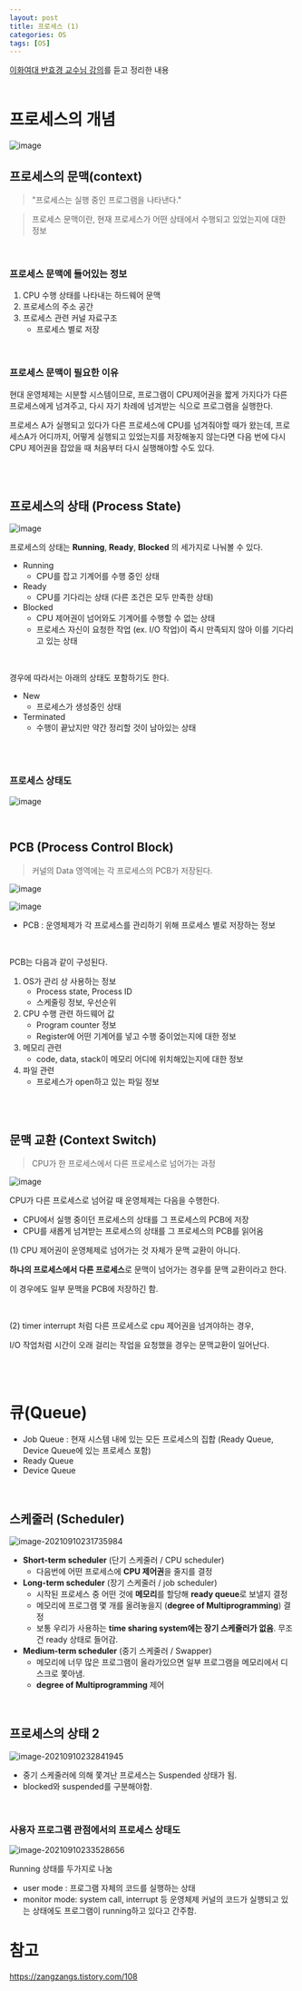 ```yaml
---
layout: post
title: 프로세스 (1)
categories: OS
tags: [OS]
---
```


[이화여대 반효경 교수님 강의](http://www.kocw.net/home/search/kemView.do?kemId=1046323)를 듣고 정리한 내용
<br><br>

# 프로세스의 개념

![image](https://user-images.githubusercontent.com/60416981/127729003-cae2fb09-e62a-4f18-a58a-716b86ffb19d.png)



## 프로세스의 문맥(context)

> "프로세스는 실행 중인 프로그램을 나타낸다."

> 프로세스 문맥이란, 현재 프로세스가 어떤 상태에서 수행되고 있었는지에 대한 정보

<br>

### 프로세스 문맥에 들어있는 정보

1. CPU 수행 상태를 나타내는 하드웨어 문맥
2. 프로세스의 주소 공간
3. 프로세스 관련 커널 자료구조
   - 프로세스 별로 저장

<br>

### 프로세스 문맥이 필요한 이유

현대 운영체제는 시분할 시스템이므로, 프로그램이 CPU제어권을 짧게 가지다가 다른 프로세스에게 넘겨주고, 다시 자기 차례에 넘겨받는 식으로 프로그램을 실행한다.

프로세스 A가 실행되고 있다가 다른 프로세스에 CPU를 넘겨줘야할 때가 왔는데, 프로세스A가 어디까지, 어떻게 실행되고 있었는지를 저장해놓지 않는다면 다음 번에 다시 CPU 제어권을 잡았을 때 처음부터 다시 실행해야할 수도 있다.  


<br><br>


## 프로세스의 상태 (Process State)

![image](https://user-images.githubusercontent.com/60416981/127729676-f06e4674-bdad-4578-8556-48e8ddd1b4bc.png) 

프로세스의 상태는 **Running**, **Ready**, **Blocked** 의 세가지로 나눠볼 수 있다.

- Running
  - CPU를 잡고 기계어를 수행 중인 상태
- Ready
  - CPU를 기다리는 상태 (다른 조건은 모두 만족한 상태)
- Blocked
  - CPU 제어권이 넘어와도 기계어를 수행할 수 없는 상태
  - 프로세스 자신이 요청한 작업 (ex. I/O 작업)이 즉시 만족되지 않아 이를 기다리고 있는 상태

<br>

경우에 따라서는 아래의 상태도 포함하기도 한다.

- New
  - 프로세스가 생성중인 상태
- Terminated
  - 수행이 끝났지만 약간 정리할 것이 남아있는 상태

<br><br>

### 프로세스 상태도

![image](https://user-images.githubusercontent.com/60416981/127729676-f06e4674-bdad-4578-8556-48e8ddd1b4bc.png)



<br>



## PCB (Process Control Block)

> 커널의 Data 영역에는 각 프로세스의 PCB가 저장된다.

![image](https://user-images.githubusercontent.com/60416981/127729805-4918cf8d-4467-4860-9e23-c7d02c329dba.png)



![image](https://user-images.githubusercontent.com/60416981/127729836-52cd326d-7431-4c9c-a5f0-fee7de89298b.png)

- PCB : 운영체제가 각 프로세스를 관리하기 위해 프로세스 별로 저장하는 정보

<br>

PCB는 다음과 같이 구성된다.

1. OS가 관리 상 사용하는 정보
   - Process state, Process ID
   - 스케줄링 정보, 우선순위
2. CPU 수행 관련 하드웨어 값
   - Program counter 정보
   - Register에 어떤 기계어를 넣고 수행 중이었는지에 대한 정보
3. 메모리 관련
   - code, data, stack이 메모리 어디에 위치해있는지에 대한 정보
4. 파일 관련
   - 프로세스가 open하고 있는 파일 정보


<br><br>


## 문맥 교환 (Context Switch)

> CPU가 한 프로세스에서 다른 프로세스로 넘어가는 과정



![image](https://user-images.githubusercontent.com/60416981/127729985-1708163d-0b98-4b19-ac62-8ac2a765651d.png)



CPU가 다른 프로세스로 넘어갈 때 운영체제는 다음을 수행한다.

- CPU에서 실행 중이던 프로세스의 상태를 그 프로세스의 PCB에 저장
- CPU를 새롭게 넘겨받는 프로세스의 상태를 그 프로세스의 PCB를 읽어옴


(1)
CPU 제어권이 운영체제로 넘어가는 것 자체가 문맥 교환이 아니다.

**하나의 프로세스에서 다른 프로세스**로 문맥이 넘어가는 경우를 문맥 교환이라고 한다.

이 경우에도 일부 문맥을 PCB에 저장하긴 함.

<br>

(2) timer interrupt 처럼 다른 프로세스로 cpu 제어권을 넘겨야하는 경우,

I/O 작업처럼 시간이 오래 걸리는 작업을 요청했을 경우는 문맥교환이 일어난다.


<br><br>


# 큐(Queue)

- Job Queue : 현재 시스템 내에 있는 모든 프로세스의 집합 (Ready Queue, Device Queue에 있는 프로세스 포함)
- Ready Queue
- Device Queue

<br>

## 스케줄러 (Scheduler)
![image-20210910231735984](https://user-images.githubusercontent.com/60416981/150341821-e7a7bbe6-c591-4ec9-ae15-f379d4e23696.png)
- **Short-term scheduler** (단기 스케줄러 / CPU scheduler) 
  - 다음번에 어떤 프로세스에 **CPU 제어권**을 줄지를 결정
- **Long-term scheduler** (장기 스케줄러 / job scheduler) 
  - 시작된 프로세스 중 어떤 것에 **메모리**를 할당해 **ready queue**로 보낼지 결정
  - 메모리에 프로그램 몇 개를 올려놓을지 (**degree of Multiprogramming**) 결정
  - 보통 우리가 사용하는 **time sharing system에는 장기 스케줄러가 없음**. 무조건 ready 상태로 들어감.
- **Medium-term scheduler** (중기 스케줄러 / Swapper)
  - 메모리에 너무 많은 프로그램이 올라가있으면 일부 프로그램을 메모리에서 디스크로 쫓아냄.
  - **degree of Multiprogramming** 제어

<br>

## 프로세스의 상태 2

![image-20210910232841945](https://user-images.githubusercontent.com/60416981/150341890-57cd52b4-f39d-4220-8f91-ae4ab1442aa6.png)

- 중기 스케줄러에 의해 쫓겨난 프로세스는 Suspended 상태가 됨.
- blocked와 suspended를 구분해야함.


<br>

### 사용자 프로그램 관점에서의 프로세스 상태도
![image-20210910233528656](https://user-images.githubusercontent.com/60416981/150341971-57108bed-6036-4dfe-b92f-526cd80369bc.png)

Running 상태를 두가지로 나눔

- user mode : 프로그램 자체의 코드를 실행하는 상태
- monitor mode: system call, interrupt 등 운영체제 커널의 코드가 실행되고 있는 상태에도 프로그램이 running하고 있다고 간주함.





# 참고

https://zangzangs.tistory.com/108

